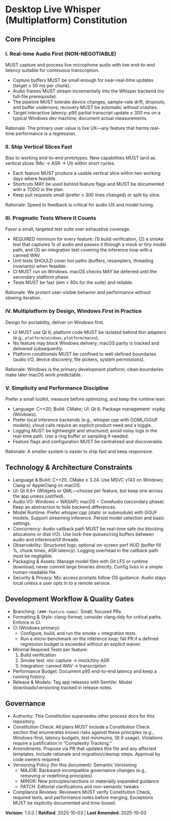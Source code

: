 # Desktop Live Whisper (Multiplatform) Constitution
<!--
Sync Impact Report
- Version change: N/A → 1.0.0
- Modified principles: N/A (initial adoption)
- Added sections: Core Principles; Technology & Architecture Constraints; Development Workflow & Quality Gates; Governance
- Removed sections: None
- Templates requiring updates:
	✅ .specify/templates/plan-template.md (path + version reference)
	✅ .specify/templates/spec-template.md (reviewed, no changes needed)
	✅ .specify/templates/tasks-template.md (C++/Qt-focused examples)
	✅ .github/prompts/constitution.prompt.md (reviewed, no agent-specific coupling issues)
- Follow-up TODOs: None
-->

## Core Principles

### I. Real-time Audio First (NON-NEGOTIABLE)

MUST capture and process live microphone audio with low end-to-end latency suitable for
continuous transcription.

- Capture buffers MUST be small enough for near-real-time updates (target ≤ 50 ms per chunk).
- Audio frames MUST stream incrementally into the Whisper backend (no full-file prerequisite).
- The pipeline MUST tolerate device changes, sample-rate drift, dropouts, and buffer underruns;
  recovery MUST be automatic without crashes.
- Target interactive latency: p95 partial transcript update ≤ 300 ms on a typical Windows dev
  machine; document actual measurements.

Rationale: The primary user value is live UX—any feature that harms real-time performance is a
regression.

### II. Ship Vertical Slices Fast

Bias to working end-to-end prototypes. New capabilities MUST land as vertical slices (Mic → ASR → UI)
within short cycles.

- Each feature MUST produce a usable vertical slice within two working days where feasible.
- Shortcuts MAY be used behind feature flags and MUST be documented with a TODO in the plan.
- Keep pull requests small (prefer ≤ 300 lines changed) or split by slice.

Rationale: Speed to feedback is critical for audio UX and model tuning.

### III. Pragmatic Tests Where It Counts

Favor a small, targeted test suite over exhaustive coverage.

- REQUIRED minimum for every feature: (1) build verification, (2) a smoke test that captures 1s of
  audio and passes it through a mock or tiny model path, and (3) an integration test covering the
  inference loop with a canned WAV.
- Unit tests SHOULD cover hot paths (buffers, resamplers, threading invariants) when feasible.
- CI MUST run on Windows. macOS checks MAY be deferred until the secondary platform phase.
- Tests MUST be fast (aim < 60s for the suite) and reliable.

Rationale: We protect user-visible behavior and performance without slowing iteration.

### IV. Multiplatform by Design, Windows First in Practice

Design for portability, deliver on Windows first.

- UI MUST use Qt 6; platform code MUST be isolated behind thin adapters (e.g., `platform/windows`,
  `platform/macos`).
- No feature may block Windows delivery; macOS parity is tracked and delivered subsequently.
- Platform conditionals MUST be confined to well-defined boundaries (audio I/O, device discovery,
  file pickers, system permissions).

Rationale: Windows is the primary development platform; clean boundaries make later macOS work
predictable.

### V. Simplicity and Performance Discipline

Prefer a small toolkit, measure before optimizing, and keep the runtime lean.

- Language: C++20; Build: CMake; UI: Qt 6; Package management: vcpkg (Windows).
- Prefer local inference backends (e.g., whisper.cpp with GGML/GGUF models); cloud calls require an
  explicit product need and a toggle.
- Logging MUST be lightweight and structured; avoid noisy logs in the real-time path. Use a ring
  buffer or sampling if needed.
- Feature flags and configuration MUST be centralized and discoverable.

Rationale: A smaller system is easier to ship fast and keep responsive.

## Technology & Architecture Constraints

- Language & Build: C++20, CMake ≥ 3.24. Use MSVC v143 on Windows; Clang or AppleClang on macOS.
- UI: Qt 6.6+ (Widgets or QML—choose per feature, but keep one across the app unless justified).
- Audio I/O: Windows = WASAPI; macOS = CoreAudio (secondary phase). Keep an abstraction to hide
  backend differences.
- Model Runtime: Prefer whisper.cpp (static or submodule) with GGUF models. Support streaming
  inference. Persist model selection and basic settings.
- Concurrency: Audio callback path MUST be real-time safe (no blocking allocations or disk I/O).
  Use lock-free queues/ring buffers between audio and inference/UI threads.
- Observability: Structured logs; optional on-screen perf HUD (buffer fill %, chunk times, ASR
  latency). Logging overhead in the callback path must be negligible.
- Packaging & Assets: Manage model files with Git LFS or runtime download; never commit large
  binaries directly. Config lives in a simple human-readable file.
- Security & Privacy: Mic access prompts follow OS guidance. Audio stays local unless a user opts in
  to a remote service.

## Development Workflow & Quality Gates

- Branching: `[###-feature-name]`. Small, focused PRs.
- Formatting & Style: clang-format; consider clang-tidy for critical paths. Enforce in CI.
- CI (Windows primary):
  - Configure, build, and run the smoke + integration tests.
  - Run a micro-benchmark on the inference loop; fail PR if a defined regression budget is exceeded
    without an explicit waiver.
- Minimal Required Tests per feature:
  1) Build verification
  2) Smoke test: mic capture → mock/tiny ASR
  3) Integration: canned WAV → transcription
- Performance Budget: Document p95 end-to-end latency and keep a running history.
- Release & Models: Tag app releases with SemVer. Model downloads/versioning tracked in release
  notes.

## Governance

- Authority: This Constitution supersedes other process docs for this repository.
- Constitution Check: All plans MUST include a Constitution Check section that enumerates known
  risks against these principles (e.g., Windows-first, latency budgets, test minimums, Qt 6 usage).
  Violations require a justification in “Complexity Tracking.”
- Amendments: Propose via PR that updates this file and any affected templates. Include rationale
  and migration/cleanup steps. Approval by code owners required.
- Versioning Policy (for this document): Semantic Versioning
  - MAJOR: Backward-incompatible governance changes (e.g., removing or redefining principles)
  - MINOR: New principles/sections or materially expanded guidance
  - PATCH: Editorial clarifications and non-semantic tweaks
- Compliance Reviews: Reviewers MUST verify Constitution Check, required tests, and performance
  notes before merging. Exceptions MUST be explicitly documented and time-boxed.

**Version**: 1.0.0 | **Ratified**: 2025-10-03 | **Last Amended**: 2025-10-03
